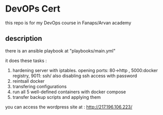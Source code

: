 # DevOPs Cert

this repo is for my DevOps course in Fanaps/Arvan academy

## description

there is an ansible playbook at "playbooks/main.yml"

it does these tasks :

1. hardening server with iptables. opening ports: 80->http , 5000:docker registry, 9011: ssh/ also disabling ssh access with password
2. reintsall docker
3. transfering configurations
4. run all 5 well-defined containers with docker compose
5. transfer backup scripts and applying them


you can access the wordpress site at : http://217.196.106.223/
